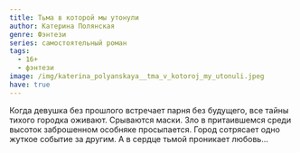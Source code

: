 ```yaml
---
title: Тьма в которой мы утонули
author: Катерина Полянская
genre: Фэнтези
series: самостоятельный роман
tags:
  - 16+
  - фэнтези
image: /img/katerina_polyanskaya__tma_v_kotoroj_my_utonuli.jpeg
have: true
---
```

Когда девушка без прошлого встречает парня без будущего, все тайны тихого городка оживают. Срываются маски. Зло в притаившемся среди высоток заброшенном особняке просыпается. Город сотрясает одно жуткое событие за другим. А в сердце тьмой проникает любовь…